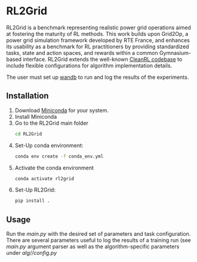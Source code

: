 # RL2Grid

RL2Grid is a benchmark representing realistic power grid operations aimed at fostering the maturity of RL methods. This work builds upon Grid2Op, a power grid simulation framework developed by RTE France, and enhances its usability as a benchmark for RL practitioners by providing standardized tasks, state and action spaces, and rewards within a common Gymnasium-based interface. RL2Grid extends the well-known [CleanRL codebase](https://github.com/vwxyzjn/cleanrl) to include flexible configurations for algorithm implementation details.

The user must set up [wandb](https://wandb.ai/home) to run and log the results of the experiments.

## Installation

1. Download [Miniconda](https://docs.anaconda.com/free/miniconda/) for your system.
2. Install Miniconda
3. Go to the RL2Grid main folder
    ```bash
    cd RL2Grid
    ```
3. Set-Up conda environment:
    ```bash
    conda env create -f conda_env.yml
    ```
4. Activate the conda environment
    ```bash
    conda activate rl2grid
    ```
4. Set-Up RL2Grid:
    ```bash
    pip install .
    ```

## Usage

Run the *main.py* with the desired set of parameters and task configuration. There are several parameters useful to log the results of a training run (see *main.py* argument parser as well as the algorithm-specific parameters under *alg/<algorithm>/config.py*
